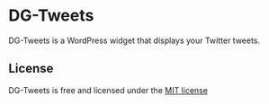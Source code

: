 DG-Tweets
==========

DG-Tweets is a WordPress widget that displays your Twitter tweets.

License
-------

DG-Tweets is free and licensed under the [MIT license](http://davgothic.com/mit-license/)
